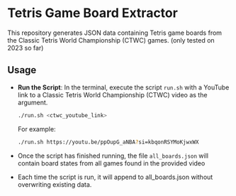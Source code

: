 # Tetris Game Board Extractor

This repository generates JSON data containing Tetris game boards from the Classic Tetris World Championship (CTWC) games. (only tested on 2023 so far)  

## Usage

- **Run the Script**: In the terminal, execute the script `run.sh` with a YouTube link to a Classic Tetris World Championship (CTWC) video as the argument.
  
    ```bash
    ./run.sh <ctwc_youtube_link>
    ```
    For example:
    ```bash
    ./run.sh https://youtu.be/ppOupG_aNBA?si=kbqonRSYMoKjwxWX
    ```

- Once the script has finished running, the file `all_boards.json` will contain board states from all games found in the provided video

- Each time the script is run, it will append to all_boards.json without overwriting existing data.